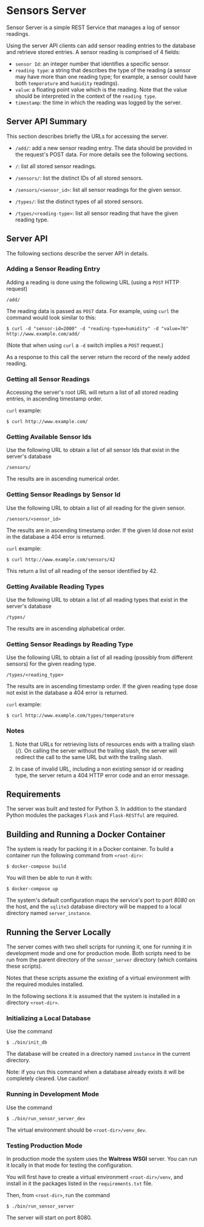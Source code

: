# Sensors Server

Sensor Server is a simple REST Service that manages a log of sensor
readings.

Using the server API clients can add sensor reading entries to the
database and retrieve stored entries. A sensor reading is comprised of
4 fields:

- `sensor Id`: an integer number that identifies a specific sensor.
- `reading type`: a string that describes the type of the reading (a
  sensor may have more than one reading type; for example, a sensor
  could have both `temperature` and `humidity` readings).
- `value`: a floating point value which is the reading. Note that the
  value should be interpreted in the context of the `reading type`.
- `timestamp`: the time in which the reading was logged by the server.

## Server API Summary

This section describes briefly the URLs for accessing the server.

* `/add/`: add a new sensor reading entry. The data should be provided
  in the request's POST data. For more details see the following
  sections.
  
* `/`: list all stored sensor readings.

* `/sensors/`: list the distinct IDs of all stored sensors.

* `/sensors/<sensor_id>`: list all sensor readings for the
  given sensor.

* `/types/`: list the distinct types of all stored sensors.

* `/types/<reading-type>`: list all sensor reading that
  have the given reading type.

## Server API

The following sections describe the server API in details.

### Adding a Sensor Reading Entry

Adding a reading is done using the following URL (using a `POST` HTTP
request)

    /add/
   
The reading data is passed as `POST` data. For example, using `curl` the
command would look similar to this:

    $ curl -d "sensor-id=2000" -d "reading-type=humidity" -d "value=70" http://www.example.com/add/

(Note that when using `curl` a `-d` switch implies a `POST` request.)

As a response to this call the server return the record of the newly
added reading.

### Getting all Sensor Readings

Accessing the server's root URL will return a list of all stored
reading entries, in ascending timestamp order.

`curl` example:

    $ curl http://www.example.com/

### Getting Available Sensor Ids

Use the following URL to obtain a list of all sensor Ids that exist in
the server's database

    /sensors/

The results are in ascending numerical order.

### Getting Sensor Readings by Sensor Id

Use the following URL to obtain a list of all reading for the given
sensor.

    /sensors/<sensor_id>

The results are in ascending timestamp order. If the given Id dose not
exist in the database a 404 error is returned.
 
`curl` example:

    $ curl http://www.example.com/sensors/42
	
This return a list of all reading of the sensor identified by 42.
	
### Getting Available Reading Types

Use the following URL to obtain a list of all reading types that exist
in the server's database

	/types/

The results are in ascending alphabetical order.

### Getting Sensor Readings by Reading Type

Use the following URL to obtain a list of all reading (possibly from
different sensors) for the given reading type.

    /types/<reading_type>

The results are in ascending timestamp order. If the given reading
type dose not exist in the database a 404 error is returned.

`curl` example:

    $ curl http://www.example.com/types/temperature

### Notes

1. Note that URLs for retrieving lists of resources ends with a
   trailing slash (/). On calling the server without the trailing
   slash, the server will redirect the call to the same URL but with
   the trailing slash.

2. In case of invalid URL, including a non existing sensor id or
   reading type, the server return a 404 HTTP error code and an error
   message.

## Requirements

The server was built and tested for Python 3. In addition to the
standard Python modules the packages `Flask` and `Flask-RESTful` are
required.

## Building and Running a Docker Container

The system is ready for packing it in a Docker container. To build a
container run the following command from `<root-dir>`:

    $ docker-compose build

You will then be able to run it with:

    $ docker-compose up

The system's default configuration maps the service's port to port
*8080* on the host, and the `sqlite3` database directory will be mapped
to a local directory named `server_instance`.

## Running the Server Locally

The server comes with two shell scripts for running it, one for
running it in development mode and one for production mode. Both
scripts need to be run from the parent directory of the
`sensor_server` directory (which contains these scripts).

Notes that these scripts assume the existing of a virtual environment
with the required modules installed.

In the following sections it is assumed that the system is installed
in a directory `<root-dir>`.

### Initializing a Local Database

Use the command

    $ ./bin/init_db

The database will be created in a directory named `instance` in the
current directory.

Note: if you run this command when a database already exists it will
be completely cleared. Use caution!

### Running in Development Mode

Use the command

    $ ./bin/run_sensor_server_dev

The virtual environment should be `<root-dir>/venv_dev`.

### Testing Production Mode

In production mode the system uses the **Waitress WSGI** server. You can
run it locally in that mode for testing the configuration.

You will first have to create a virtual environment
`<root-dir>/venv`, and install in it the packages listed in the
`requirements.txt` file.

Then, from `<root-dir>`, run the command

    $ ./bin/run_sensor_server

The server will start on port 8080.
